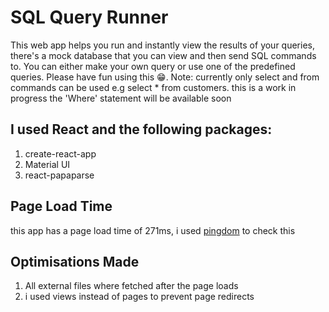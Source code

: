 # SQL Query Runner

This web app helps you run and instantly view the results of your queries, there's a mock database that you can view
and then send SQL commands to. You can either make your own query or use one of the predefined
queries. Please have fun using this 😁.
Note: currently only select and from commands can be used e.g select \* from customers.
this is a work in progress the 'Where' statement will be available soon

## I used **React** and the following packages:

1. create-react-app
2. Material UI
3. react-papaparse

## Page Load Time

this app has a page load time of 271ms, i used [pingdom](https://tools.pingdom.com/#604414dd70400000) to check this

## Optimisations Made

1.  All external files where fetched after the page loads
2.  i used views instead of pages to prevent page redirects
